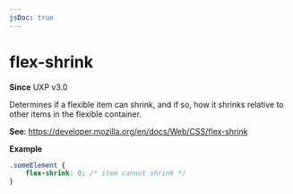 ```yaml
---
jsDoc: true
---
```

# flex-shrink

**Since** UXP v3.0

Determines if a flexible item can shrink, and if so, how it shrinks relative to other items in the flexible container.

**See**: https://developer.mozilla.org/en/docs/Web/CSS/flex-shrink

**Example**

```css
.someElement {
    flex-shrink: 0; /* item cannot shrink */
}
```